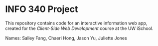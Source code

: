 # INFO 340 Project

This repository contains code for an interactive information web app, created for the _Client-Side Web Development_ course at the UW iSchool.

Names: Salley Fang, Chaeri Hong, Jason Yu, Juliette Jones
